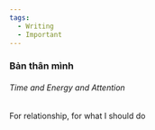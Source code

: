 ```yaml
---
tags:
  - Writing
  - Important
---
```

### Bản thân mình

###### Time and Energy and Attention

For relationship, for what I should do